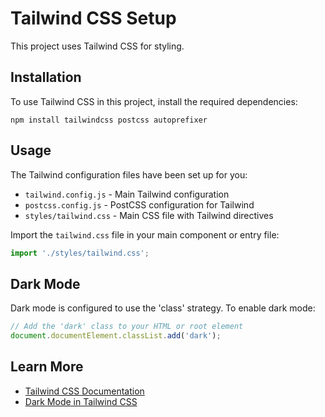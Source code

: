 # Tailwind CSS Setup

This project uses Tailwind CSS for styling.

## Installation

To use Tailwind CSS in this project, install the required dependencies:

```
npm install tailwindcss postcss autoprefixer
```

## Usage

The Tailwind configuration files have been set up for you:

- `tailwind.config.js` - Main Tailwind configuration
- `postcss.config.js` - PostCSS configuration for Tailwind
- `styles/tailwind.css` - Main CSS file with Tailwind directives

Import the `tailwind.css` file in your main component or entry file:

```jsx
import './styles/tailwind.css';
```

## Dark Mode

Dark mode is configured to use the 'class' strategy. To enable dark mode:

```jsx
// Add the 'dark' class to your HTML or root element
document.documentElement.classList.add('dark');
```

## Learn More

- [Tailwind CSS Documentation](https://tailwindcss.com/docs)
- [Dark Mode in Tailwind CSS](https://tailwindcss.com/docs/dark-mode)
